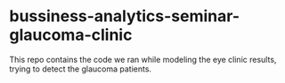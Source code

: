 # bussiness-analytics-seminar-glaucoma-clinic
This repo contains the code we ran while modeling the eye clinic results, trying to detect the glaucoma patients.
